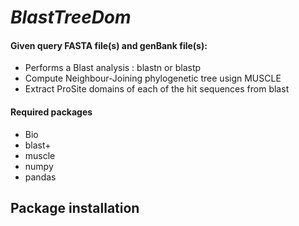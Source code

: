 # **_BlastTreeDom_**

#### Given query FASTA file(s) and genBank file(s):
* Performs a Blast analysis : blastn or blastp
* Compute Neighbour-Joining phylogenetic tree usign MUSCLE
* Extract ProSite domains of each of the hit sequences from blast

#### Required packages
* Bio
* blast+
* muscle
* numpy
* pandas


## Package installation
